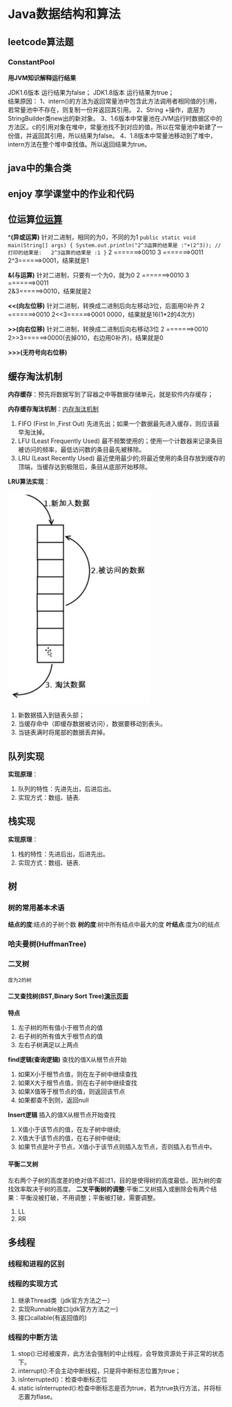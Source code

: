 # Java数据结构和算法

## leetcode算法题
### ConstantPool 
**用JVM知识解释运行结果**

JDK1.6版本  运行结果为false；
          JDK1.8版本  运行结果为true；       
          结果原因：
          1、intern()的方法为返回常量池中包含此方法调用者相同值的引用，若常量池中不存在，则复制一份并返回其引用。
          2、String +操作，底层为StringBuilder类new出的新对象。
          3、1.6版本中常量池在JVM运行时数据区中的方法区。c的引用对象在堆中，常量池找不到对应的值，所以在常量池中新建了一份值，并返回其引用，所以结果为false。
          4、1.8版本中常量池移动到了堆中，intern方法在整个堆中查找值。所以返回结果为true。

## java中的集合类

## enjoy 享学课堂中的作业和代码

## 位运算[位运算](https://blog.csdn.net/black_bird_cn/article/details/80171652)
**^(异或运算)** 针对二进制，相同的为0，不同的为1
``public static void main(String[] args) {
      System.out.println("2^3运算的结果是 :"+(2^3));
      //打印的结果是:   2^3运算的结果是 :1
  }``
  2 =======>0010 
  3 =======>0011  
  2^3======>0001，结果就是1

**&(与运算)**  针对二进制，只要有一个为0，就为0
  2 =======>0010 
  3 =======>0011  
  2&3======>0010，结果就是2

**<<(向左位移)** 针对二进制，转换成二进制后向左移动3位，后面用0补齐
  2 =======>0010 
  2<<3======>0001 0000，结果就是16(1*2的4次方)

**>>(向右位移)** 针对二进制，转换成二进制后向右移动3位
  2 =======>0010 
  2>>3======>0000(去掉010，右边用0补齐)，结果就是0

**>>>(无符号向右位移)**

##  缓存淘汰机制
**内存缓存**：预先将数据写到了容器之中等数据存储单元，就是软件内存缓存；

**内存缓存淘汰机制**：[内存淘汰机制](https://blog.csdn.net/youanyyou/article/details/78989956)
 1. FIFO (First In ,First Out)  先进先出；如果一个数据最先进入缓存，则应该最早淘汰掉。
 2. LFU  (Least Frequently Used) 最不频繁使用的；使用一个计数器来记录条目被访问的频率，最低访问数的条目最先被移除。
 3. LRU  (Least Recently Used)   最近使用最少的;将最近使用的条目存放到缓存的顶端，当缓存达到极限后，条目从底部开始移除。
 
 **LRU算法实现**：
 
 ![示例图](https://github.com/huaidandaidai/java_learn/blob/master/learn_data_structure/src/org/lsh/lru/LRU%E7%BC%93%E5%AD%98%E6%B7%98%E6%B1%B0%E6%9C%BA%E5%88%B6.jpg)
 1. 新数据插入到链表头部；
 2. 当缓存命中（即缓存数据被访问），数据要移动到表头。
 3. 当链表满时将尾部的数据丢弃掉。
 
 ## 队列实现
 **实现原理**：
 1. 队列的特性：先进先出，后进后出。
 2. 实现方式：数组、链表.
 
 ## 栈实现
 **实现原理**：
  1. 栈的特性：先进后出，后进先出。
  2. 实现方式：数组、链表.
  
  ## 树
  
  ### 树的常用基本术语
  **结点的度**:结点的子树个数
  **树的度**:树中所有结点中最大的度
  **叶结点**:度为0的结点
  
  ### 哈夫曼树(HuffmanTree)
  
  ### 二叉树
  `度为2的树`
  
  #### 二叉查找树(BST,Binary Sort Tree)[演示页面](https://www.cs.usfca.edu/~galles/visualization/BST.html)
  
  **特点**
  1. 左子树的所有值小于根节点的值
  2. 右子树的所有值大于根节点的值
  3. 左右子树满足以上两点
  
  **find逻辑(查询逻辑)**
  查找的值X从根节点开始
  1. 如果X小于根节点值，则在左子树中继续查找
  2. 如果X大于根节点值，则在右子树中继续查找
  3. 如果X值等于根节点的值，则返回该节点
  4. 如果都查不到则，返回null
  
  **Insert逻辑**
  插入的值X从根节点开始查找
  1. X值小于该节点的值，在左子树中继续;
  2. X值大于该节点的值，在右子树中继续;
  3. 如果节点是叶子节点，X值小于该节点则插入左节点，否则插入右节点中。
  
  #### 平衡二叉树
  左右两个子树的高度差的绝对值不超过1，目的是使得树的高度最低，因为树的查找效率取决于树的高度。
  **二叉平衡树的调整**:平衡二叉树插入或删除会有两个结果：平衡没被打破，不用调整；平衡被打破，需要调整。
  1. LL
  2. RR
  
  ## 多线程
  
  ### 线程和进程的区别
  
  ### 线程的实现方式
  1. 继承Thread类（jdk官方方法之一）
  2. 实现Runnable接口(jdk官方方法之一)
  3. 接口callable(有返回值的)
  
  ### 线程的中断方法
  1. stop():已经被废弃，此方法会强制的中止线程，会导致资源处于非正常的状态下。
  2. interrupt():不会主动中断线程，只是将中断标志位置为true；
  3. isInterrupted()：检查中断标志位
  4. static isInterrupted():检查中断标志是否为true，若为true执行方法，并将标志置为flase。